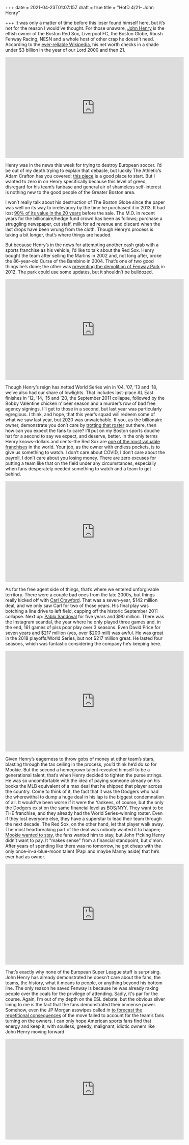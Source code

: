 +++
date = 2021-04-23T01:07:15Z
draft = true
title = "HotD 4/21- John Henry"

+++
It was only a matter of time before this loser found himself here, but it’s not for the reason I would’ve thought. For those unaware, [John Henry](https://en.wikipedia.org/wiki/John_W._Henry) is the elfish owner of the Boston Red Sox, Liverpool FC, the Boston Globe, Roush Fenway Racing, NESN and a whole host of other crap he doesn’t need. According to the [ever-reliable Wikipedia](https://en.wikipedia.org/wiki/John_W._Henry), his net worth checks in a shade under $3 billion in the year of our Lord 2000 and then 21.

<iframe width="560" height="315" src="https://www.youtube.com/embed/jo8S4tBQPJE" title="YouTube video player" frameborder="0" allow="accelerometer; autoplay; clipboard-write; encrypted-media; gyroscope; picture-in-picture" allowfullscreen></iframe>

Henry was in the news this week for trying to destroy European soccer. I’d be out of my depth trying to explain that debacle, but luckily The Athletic’s Adam Crafton has you covered; [this piece](https://theathletic.com/2532213/2021/04/20/dont-be-fooled-the-super-league-clubs-gambled-everything-and-they-blew-it/) is a good place to start. But I wanted to zero in on Henry specifically because this level of greed, disregard for his team’s fanbase and general air of shameless self-interest is nothing new to the good people of the Greater Boston area.

I won’t really talk about his destruction of The Boston Globe since the paper was well on its way to irrelevancy by the time he purchased it in 2013. It had lost [90% of its value in the 20 years](https://www.nytimes.com/2013/08/04/business/media/new-york-times-company-sells-boston-globe.html) before the sale. The M.O. in recent years for the billionaire/hedge fund crowd has been as follows; purchase a struggling newspaper, cut staff, milk for ad revenue and discard when the last drops have been wrung from the cloth. Though Henry’s process is taking a bit longer, that’s where things are headed.

But because Henry’s in the news for attempting another cash grab with a sports franchise as his vehicle, I’d like to talk about the Red Sox. Henry bought the team after selling the Marlins in 2002 and, not long after, broke the 86-year-old Curse of the Bambino in 2004. That’s one of two good things he’s done; the other was [preventing the demolition of Fenway Park](https://chowderandchampions.com/2016/05/16/red-sox-fenway-park-nearly-torn/) in 2012. The park could use some updates, but it shouldn’t be bulldozed.

<iframe width="560" height="315" src="https://www.youtube.com/embed/Z6_1Tb6wJHE" title="YouTube video player" frameborder="0" allow="accelerometer; autoplay; clipboard-write; encrypted-media; gyroscope; picture-in-picture" allowfullscreen></iframe>

Though Henry’s reign has netted World Series win in ’04, ’07, ’13 and ’18, we’ve also had our share of lowlights. That includes last-place AL East finishes in ’12, ’14, ’15 and ’20, the September 2011 collapse, followed by the Bobby Valentine chicken n’ beer season and a murder’s row of bad free agency signings. I’ll get to those in a second, but last year was particularly egregious. I think, and hope, that this year’s squad will redeem some of what we saw last year, but 2020 was unwatchable. If you, as the billionaire owner, demonstrate you don’t care by [trotting that roster](https://www.baseball-almanac.com/teamstats/roster.php?y=2020&t=BOS) out there, then how can you expect the fans to care? I’ll put on my Boston sports douche hat for a second to say we expect, and deserve, better. In the only terms Henry knows–dollars and cents–the Red Sox are [one of the most valuable franchises](https://www.gq.com.au/fitness/sport/these-are-the-20-most-valuable-sports-teams-in-the-world-for-2020/image-gallery/3627783a282f8891b26e84fa10dcba70?pos=16) in the world. Your job, as the owner with endless pockets, is to give us something to watch. I don’t care about COVID, I don’t care about the payroll, I don’t care about you losing money. There are zero excuses for putting a team like that on the field under any circumstances, especially when fans desperately needed something to watch and a team to get behind.

<iframe width="560" height="315" src="https://www.youtube.com/embed/jfCedWH3AP8" title="YouTube video player" frameborder="0" allow="accelerometer; autoplay; clipboard-write; encrypted-media; gyroscope; picture-in-picture" allowfullscreen></iframe>

As for the free agent side of things, that’s where we entered unforgivable territory. There were a couple bad ones from the late 2000s, but things really kicked off with [Carl Crawford](https://bleacherreport.com/articles/1557988-carl-crawfords-comments-just-show-he-was-a-bad-fit-for-the-boston-red-sox). That was a seven-year, $142 million deal, and we only saw Carl for two of those years. His final play was botching a line drive to left field, capping off the historic September 2011 collapse. Next up: [Pablo Sandoval](https://www.boston.com/sports/boston-red-sox/2019/08/12/pablo-sandoval-red-sox-free-agent-mocking-comments) for five years and $90 million. There was the Instagram scandal, the year where he only played three games and, in the end, 161 games of piss poor play over 3 seasons. Even David Price for seven years and $217 million (yes, over $200 mill) was awful. He was great in the 2018 playoffs/World Series, but not $217 million great. He lasted four seasons, which was fantastic considering the company he’s keeping here.

<iframe width="560" height="315" src="https://www.youtube.com/embed/EqFBLlXltzo" title="YouTube video player" frameborder="0" allow="accelerometer; autoplay; clipboard-write; encrypted-media; gyroscope; picture-in-picture" allowfullscreen></iframe>

Given Henry’s eagerness to throw gobs of money at other team’s stars, blasting through the tax ceiling in the process, you’d think he’d do so for Mookie. But the second a homegrown talent revealed himself to be a generational talent, that’s when Henry decided to tighten the purse strings. He was so uncomfortable with the idea of paying someone already on his books the MLB equivalent of a max deal that he shipped that player across the country. Come to think of it, the fact that it was the Dodgers who had the wherewithal to dump a huge deal in his lap is the biggest condemnation of all. It would've been worse if it were the Yankees, of course, but the only the Dodgers exist on the same financial level as BOS/NYY. They want to be THE franchise, and they already had the World Series-winning roster. Even if they lost everyone else, they have a superstar to lead their team through the next decade. The Red Sox, on the other hand, let that player walk away. The most heartbreaking part of the deal was nobody wanted it to happen; [Mookie wanted to stay](https://www.cbssports.com/mlb/news/red-sox-hall-of-famer-jim-rice-says-mookie-betts-didnt-want-to-leave-boston/), the fans wanted him to stay, but John f*cking Henry didn’t want to pay. It "makes sense" from a financial standpoint, but c'mon. After years of spending like there was no tomorrow, he got cheap with the only once-in-a-blue-moon talent (Papi and maybe Manny aside) that he’s ever had as owner.

<iframe width="560" height="315" src="https://www.youtube.com/embed/g59FR48AJNM" title="YouTube video player" frameborder="0" allow="accelerometer; autoplay; clipboard-write; encrypted-media; gyroscope; picture-in-picture" allowfullscreen></iframe>

That’s exactly why none of the European Super League stuff is surprising. John Henry has already demonstrated he doesn’t care about the fans, the teams, the history, what it means to people, or anything beyond his bottom line. The only reason he saved Fenway is because he was already raking people over the coals for the privilege of attending. Sadly, it's par for the course. Again, I’m out of my depth on the ESL debate, but the obvious silver lining to me is the fact that the fans demonstrated their immense power. Somehow, even the JP Morgan asswipes called in [to forecast the repetitional consequences](https://www.nytimes.com/2021/04/23/sports/soccer/jpmorgan-super-league.html) of the move failed to account for the team’s fans turning on the owners. I can only hope American sports fans find that energy and keep it, with soulless, greedy, malignant, idiotic owners like John Henry moving forward.

<iframe width="560" height="315" src="https://www.youtube.com/embed/LQ1z_MRdj3M" title="YouTube video player" frameborder="0" allow="accelerometer; autoplay; clipboard-write; encrypted-media; gyroscope; picture-in-picture" allowfullscreen></iframe>